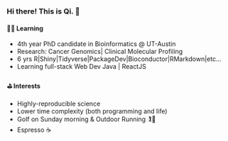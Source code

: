 ### Hi there! This is Qi. 👋



####  🧑‍💻 Learning

* 4th year PhD candidate in Bioinformatics @ UT-Austin
* Research: Cancer Genomics| Clinical Molecular Profiling 
* 6 yrs R|Shiny|Tidyverse|PackageDev|Bioconductor|RMarkdown|etc...
* Learning full-stack Web Dev Java | ReactJS

#### ⛳️ Interests

* Highly-reproducible science
* Lower time complexity (both programming and life)
* Golf on Sunday morning & Outdoor Running 🏌️💨
* Espresso ☕️
